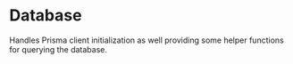 # Database

Handles Prisma client initialization as well providing some helper functions for querying the database.
